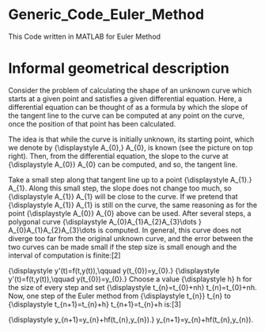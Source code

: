 # Generic_Code_Euler_Method
This Code written in MATLAB for Euler Method


# Informal geometrical description

Consider the problem of calculating the shape of an unknown curve which starts at a given point and satisfies a given differential equation. Here, a differential equation can be thought of as a formula by which the slope of the tangent line to the curve can be computed at any point on the curve, once the position of that point has been calculated.

The idea is that while the curve is initially unknown, its starting point, which we denote by {\displaystyle A_{0},} A_{0}, is known (see the picture on top right). Then, from the differential equation, the slope to the curve at {\displaystyle A_{0}} A_{0} can be computed, and so, the tangent line.

Take a small step along that tangent line up to a point {\displaystyle A_{1}.} A_{1}. Along this small step, the slope does not change too much, so {\displaystyle A_{1}} A_{1} will be close to the curve. If we pretend that {\displaystyle A_{1}} A_{1} is still on the curve, the same reasoning as for the point {\displaystyle A_{0}} A_{0} above can be used. After several steps, a polygonal curve {\displaystyle A_{0}A_{1}A_{2}A_{3}\dots } A_{0}A_{1}A_{2}A_{3}\dots  is computed. In general, this curve does not diverge too far from the original unknown curve, and the error between the two curves can be made small if the step size is small enough and the interval of computation is finite:[2]

{\displaystyle y'(t)=f(t,y(t)),\qquad y(t_{0})=y_{0}.} {\displaystyle y'(t)=f(t,y(t)),\qquad y(t_{0})=y_{0}.}
Choose a value {\displaystyle h} h for the size of every step and set {\displaystyle t_{n}=t_{0}+nh} t_{n}=t_{0}+nh. Now, one step of the Euler method from {\displaystyle t_{n}} t_{n} to {\displaystyle t_{n+1}=t_{n}+h} t_{n+1}=t_{n}+h is:[3]

{\displaystyle y_{n+1}=y_{n}+hf(t_{n},y_{n}).} y_{n+1}=y_{n}+hf(t_{n},y_{n}).
